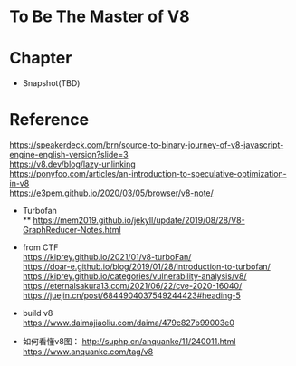 To Be The Master of V8
=============

Chapter
=============
* Snapshot(TBD)


Reference
=============
https://speakerdeck.com/brn/source-to-binary-journey-of-v8-javascript-engine-english-version?slide=3<br/>
https://v8.dev/blog/lazy-unlinking<br/>
https://ponyfoo.com/articles/an-introduction-to-speculative-optimization-in-v8<br/>
https://e3pem.github.io/2020/03/05/browser/v8-note/<br/>


* Turbofan<br/>
** https://mem2019.github.io/jekyll/update/2019/08/28/V8-GraphReducer-Notes.html<br/>

* from CTF<br/>
https://kiprey.github.io/2021/01/v8-turboFan/<br/>
https://doar-e.github.io/blog/2019/01/28/introduction-to-turbofan/ <br/>
https://kiprey.github.io/categories/vulnerability-analysis/v8/<br/>
https://eternalsakura13.com/2021/06/22/cve-2020-16040/<br/>
https://juejin.cn/post/6844904037549244423#heading-5

* build v8 <br/>
https://www.daimajiaoliu.com/daima/479c827b99003e0<br/>

* 如何看懂v8图：
http://suphp.cn/anquanke/11/240011.html
https://www.anquanke.com/tag/v8
